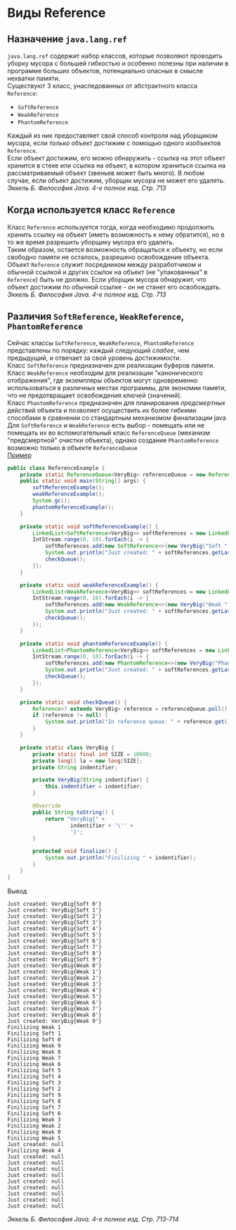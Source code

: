 # Виды Reference
## Назначение `java.lang.ref`
`java.lang.ref` содержит набор классов, которые позволяют проводить уборку мусора с большей гибкостью и особенно полезны при наличии в программе больших объектов, потенциально опасных в смысле нехватки памяти.<br/>
Существуют 3 класс, унаследованных от абстрактного класса `Reference`:
* `SoftReference`
* `WeakReference`
* `PhantomReference`

Каждый из них предоставляет свой способ контроля над уборщиком мусора, если *только* объект достижим с помощью одного изобъектов `Reference`.<br/>
Если объект достижим, его можно обнаружить - ссылка на этот объект хранится в стеке или ссылка на объект, в котором храниться ссылка на рассматриваемый объект (звеньев может быть много). В любом случае, если объект достижим, уборщик мусора не может его удалять.<br/>
_Эккель Б. Философия Java. 4-е полное изд. Стр. 713_

## Когда используется класс `Reference`
Класс `Reference` используется тогда, когда необходимо продолжить хранить ссылку на объект (иметь возможность к нему обратится), но в то же время разрешить уборщику мусора его удалить.<br/>
Таким образом, остается возможность обращаться к объекту, но если свободно памяти не осталось, разрешено освобождение объекта.<br/>
Объект `Reference` служит посредником между разработчиком и обычной ссылкой и других ссылок на объект (не "упакованных" в `Reference`) быть не должно. Если уборщик мусора обнаружит, что объект достижим по обычной ссылке - он не станет его освобождать.<br/>
_Эккель Б. Философия Java. 4-е полное изд. Стр. 713_

## Различия `SoftReference`, `WeakReference`, `PhantomReference`
Сейчас классы `SoftReference`, `WeakReference`, `PhantomReference` представлены по порядку: каждый следующий *слабее*, чем предыдущий, и отвечает за свой уровень достижимости.<br/>
Класс `SoftReference` предназначен для реализации буферов памяти.<br/>
Класс `WeakReference` необходим для реализации "канонического отображения", где экземпляры объектов могут одновременно использоваться в различных местах программы, для экономии памяти, что не предотвращает освобождения ключей (значений).<br/>
Класс `PhantomReference` предназначен для планирования _предсмертных_ действий объекта и позволяет осуществить их более гибкими способами в сравнении со стандартным механизмом финализации java<br/>
Для `SoftReference` и `WeakReference` есть выбор - помещать или не помещать их во вспомогательный класс `ReferenceQueue` (механизм "предсмертной" очистки объекта), однако создание `PhantomReference` возможно только в объекте `ReferenceQueue`<br/>
[Пример](examples/java/reference/ReferenceExample.java)
```java
public class ReferenceExample {
    private static ReferenceQueue<VeryBig> referenceQueue = new ReferenceQueue<>();
    public static void main(String[] args) {
        softReferenceExample();
        weakReferenceExample();
        System.gc();
        phantomReferenceExample();
    }

    private static void softReferenceExample() {
        LinkedList<SoftReference<VeryBig>> softReferences = new LinkedList<>();
        IntStream.range(0, 10).forEach(i -> {
            softReferences.add(new SoftReference<>(new VeryBig("Soft " + i)));
            System.out.println("Just created: " + softReferences.getLast().get());
            checkQueue();
        });
    }

    private static void weakReferenceExample() {
        LinkedList<WeakReference<VeryBig>> softReferences = new LinkedList<>();
        IntStream.range(0, 10).forEach(i -> {
            softReferences.add(new WeakReference<>(new VeryBig("Weak " + i)));
            System.out.println("Just created: " + softReferences.getLast().get());
            checkQueue();
        });
    }

    private static void phantomReferenceExample() {
        LinkedList<PhantomReference<VeryBig>> softReferences = new LinkedList<>();
        IntStream.range(0, 10).forEach(i -> {
            softReferences.add(new PhantomReference<>(new VeryBig("Phantom " + i), referenceQueue));
            System.out.println("Just created: " + softReferences.getLast().get());
            checkQueue();
        });
    }

    private static void checkQueue() {
        Reference<? extends VeryBig> reference = referenceQueue.poll();
        if (reference != null) {
            System.out.println("In reference queue: " + reference.get());
        }
    }

    private static class VeryBig {
        private static final int SIZE = 10000;
        private long[] la = new long[SIZE];
        private String indentifier;

        private VeryBig(String indentifier) {
            this.indentifier = indentifier;
        }

        @Override
        public String toString() {
            return "VeryBig{" +
                    indentifier + '\'' +
                    '}';
        }

        protected void finalize() {
            System.out.println("Finilizing " + indentifier);
        }
    }
}
```
Вывод
```
Just created: VeryBig{Soft 0'}
Just created: VeryBig{Soft 1'}
Just created: VeryBig{Soft 2'}
Just created: VeryBig{Soft 3'}
Just created: VeryBig{Soft 4'}
Just created: VeryBig{Soft 5'}
Just created: VeryBig{Soft 6'}
Just created: VeryBig{Soft 7'}
Just created: VeryBig{Soft 8'}
Just created: VeryBig{Soft 9'}
Just created: VeryBig{Weak 0'}
Just created: VeryBig{Weak 1'}
Just created: VeryBig{Weak 2'}
Just created: VeryBig{Weak 3'}
Just created: VeryBig{Weak 4'}
Just created: VeryBig{Weak 5'}
Just created: VeryBig{Weak 6'}
Just created: VeryBig{Weak 7'}
Just created: VeryBig{Weak 8'}
Just created: VeryBig{Weak 9'}
Finilizing Weak 1
Finilizing Soft 1
Finilizing Soft 0
Finilizing Weak 9
Finilizing Weak 8
Finilizing Weak 7
Finilizing Weak 6
Finilizing Soft 5
Finilizing Soft 4
Finilizing Soft 3
Finilizing Soft 2
Finilizing Soft 9
Finilizing Soft 8
Finilizing Soft 7
Finilizing Soft 6
Finilizing Weak 3
Finilizing Weak 2
Finilizing Weak 0
Finilizing Weak 5
Just created: null
Finilizing Weak 4
Just created: null
Just created: null
Just created: null
Just created: null
Just created: null
Just created: null
Just created: null
Just created: null
Just created: null
```
_Эккель Б. Философия Java. 4-е полное изд. Стр. 713-714_
